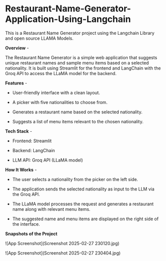 # Restaurant-Name-Generator-Application-Using-Langchain
This is a Restaurant Name Generator project using the Langchain Library and open source LLAMA Models.

**Overview** - 

The Restaurant Name Generator is a simple web application that suggests unique restaurant names and sample menu items based on a selected nationality. It is built using Streamlit for the frontend and LangChain with the Groq API to access the LLaMA model for the backend.

**Features** -

* User-friendly interface with a clean layout.

* A picker with five nationalities to choose from.

* Generates a restaurant name based on the selected nationality.

* Suggests a list of menu items relevant to the chosen nationality.

**Tech Stack** - 

* Frontend: Streamlit

* Backend: LangChain

* LLM API: Groq API (LLaMA model)

**How It Works** - 

* The user selects a nationality from the picker on the left side.

* The application sends the selected nationality as input to the LLM via the Groq API.

* The LLaMA model processes the request and generates a restaurant name along with relevant menu items.

* The suggested name and menu items are displayed on the right side of the interface.

**Snapshots of the Project**

![App Screenshot](Screenshot 2025-02-27 230120.jpg)

![App Screenshot](Screenshot 2025-02-27 230404.jpg)


